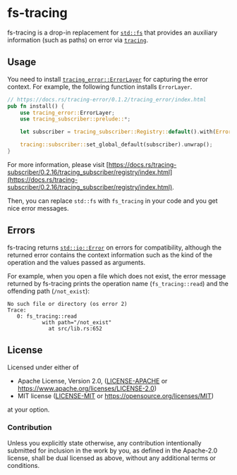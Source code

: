 # fs-tracing

fs-tracing is a drop-in replacement for [`std::fs`](std::fs) that provides an auxiliary
information (such as paths) on error via [`tracing`](https://github.com/tokio-rs/tracing).

## Usage
You need to install [`tracing_error::ErrorLayer`](https://docs.rs/tracing-error/0.1.2/tracing_error/struct.ErrorLayer.html)
for capturing the error context. For example, the following function installs `ErrorLayer`.

```rust
// https://docs.rs/tracing-error/0.1.2/tracing_error/index.html
pub fn install() {
    use tracing_error::ErrorLayer;
    use tracing_subscriber::prelude::*;

    let subscriber = tracing_subscriber::Registry::default().with(ErrorLayer::default());

    tracing::subscriber::set_global_default(subscriber).unwrap();
}
```

For more information, please visit [https://docs.rs/tracing-subscriber/0.2.16/tracing_subscriber/registry/index.html](https://docs.rs/tracing-subscriber/0.2.16/tracing_subscriber/registry/index.html).

Then, you can replace `std::fs` with `fs_tracing` in your code and you get nice error messages.

## Errors
fs-tracing returns [`std::io::Error`](std::io::Error) on errors for compatibility, although
the returned error contains the context information such as the kind of the operation and the
values passed as arguments.

For example, when you open a file which does not exist, the error message returned by fs-tracing
prints the operation name (`fs_tracing::read`) and the offending path (`/not_exist`):
```
No such file or directory (os error 2)
Trace:
   0: fs_tracing::read
           with path="/not_exist"
             at src/lib.rs:652
```

## License

Licensed under either of

* Apache License, Version 2.0, ([LICENSE-APACHE](LICENSE-APACHE) or https://www.apache.org/licenses/LICENSE-2.0)
* MIT license ([LICENSE-MIT](LICENSE-MIT) or https://opensource.org/licenses/MIT)

at your option.

### Contribution

Unless you explicitly state otherwise, any contribution intentionally
submitted for inclusion in the work by you, as defined in the Apache-2.0
license, shall be dual licensed as above, without any additional terms or
conditions.
